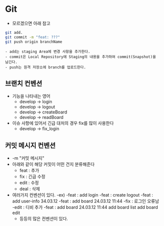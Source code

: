 # Git

- 모르겠으면 아래 참고

```bash
git add.
git commit -m "feat: ???"
git push origin branchName
```
    - add는 staging Area에 변경 사항을 추가한다.
    - commit은 Local Repository에 Staging의 내용을 추가하여 commit(Snapshot)을 남긴다.
    - push는 원격 저장소에 branch를 업로드한다.


## 브랜치 컨벤션

- 기능을 나타내는 영어
    - develop -> login
    - develop -> logout
    - develop -> createBoard
    - develop -> readBoard
- 이슈 사항에 있어서 긴급 대처의 경우 fix를 많이 사용한다
    - develop -> fix_login

## 커밋 메시지 컨벤션

- -m "커밋 메시지"
- 아래와 같이 해당 커밋이 어떤 건지 분류해준다
    - feat : 추가
    - fix : 긴급 수정
    - edit : 수정
    - deal : 삭제
- 여러가지 컨벤션이 있다.
    -ex) 
        -feat : add login
        -feat : create logout
        -feat : add user-info 34.03.12
        -feat : add board 24.03.12 11:44
        -fix : 로그인 오류남
        -edit : 디비 추가
        -feat : add board 24.03.12 11:44
            add board list
            add board edit
    - 등등의 많은 컨벤션이 있다.
    